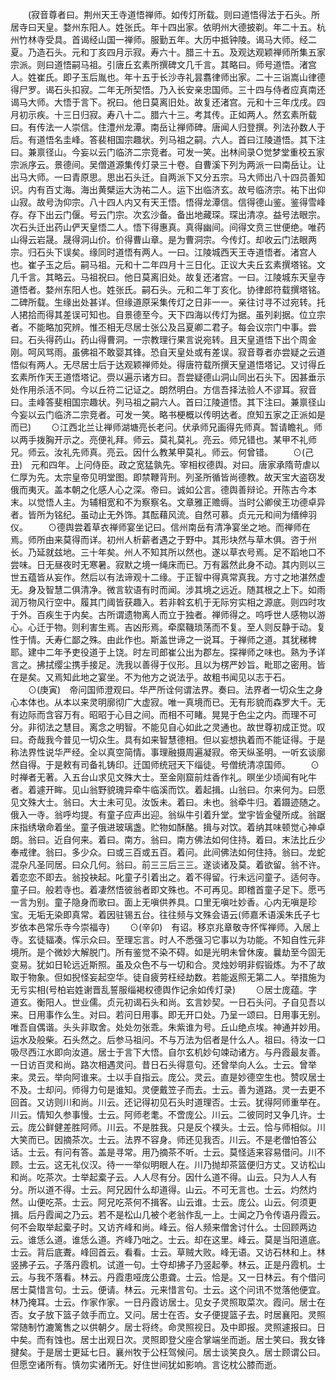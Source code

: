 <!-- { "loadSidebar": true } -->
　　(寂音尊者曰。荆州天王寺道悟禅师。如传灯所载。则曰道悟得法于石头。所居寺曰天皇。婺州东阳人。姓张氏。年十四出家。依明州大德披剃。年二十五。杭州竹林寺受具。首谒经山国一禅师。服勤五年。大历中抵钟陵。谒马大师。经二夏。乃造石头。元和丁亥四月示寂。寿六十。腊三十五。及观达观颖禅师所集五家宗派。则曰道悟嗣马祖。引唐丘玄素所撰碑文几千言。其略曰。师号道悟。渚宫人。姓崔氏。即子玉后胤也。年十五于长沙寺礼昙翥律师出家。二十三诣嵩山律德得尸罗。谒石头扣寂。二年无所契悟。乃入长安亲忠国师。三十四与侍者应真南还谒马大师。大悟于言下。祝曰。他日莫离旧处。故复还渚宫。元和十三年戊戌。四月初示疾。十三日归寂。寿八十二。腊六十三。考其传。正如两人。然玄素所载曰。有传法一人崇信。住澧州龙潭。南岳让禅师碑。唐闻人归登撰。列法孙数人于后。有道悟名圭峰。答裴相国宗趣状。列马祖之嗣。六人。首曰江陵道悟。其下注曰。兼禀径山。今妄以云门临济二宗竞者。可发一笑。出林间录○觉梦堂重校五家宗派序云。景德间。吴僧道源集传灯录三十卷。自曹溪下列为两派一曰南岳让。让出马大师。一曰青原思。思出石头迁。自两派下又分五宗。马大师出八十四员善知识。内有百丈海。海出黄檗运大沩祐二人。运下出临济玄。故号临济宗。祐下出仰山寂。故号沩仰宗。八十四人内又有天王悟。悟得龙潭信。信得德山鉴。鉴得雪峰存。存下出云门偃。号云门宗。次玄沙备。备出地藏琛。琛出清凉。益号法眼宗。次石头迁出药山俨天皇悟二人。悟下得惠真。真得幽间。间得文贲三世便绝。唯药山得云岩晟。晟得洞山价。价得曹山章。是为曹洞宗。今传灯。却收云门法眼两宗。归石头下误矣。缘同时道悟有两人。一曰。江陵城西天王寺道悟者。渚宫人也。崔子玉之后。嗣马祖。元和十二年四月十三日化。正议大夫丘玄素撰塔铭。文几千言。其略云。马祖祝曰。他日莫离旧处。故复还渚宫。一曰。江陵城东天皇寺道悟者。婺州东阳人也。姓张氏。嗣石头。元和二年丁亥化。协律郎符载撰塔铭。二碑所载。生缘出处甚详。但缘道原采集传灯之日非一一。亲往讨寻不过宛转。托人捃拾而得其差误可知也。自景德至今。天下四海以传灯为据。虽列刹据。位立宗者。不能略加究辨。惟丕相无尽居士张公及吕夏卿二君子。每会议宗门中事。尝曰。石头得药山。药山得曹洞。一宗教理行果言说宛转。且天皇道悟下出个周金刚。呵风骂雨。虽佛祖不敢婴其锋。恐自天皇处或有差误。寂音尊者亦尝疑之云道悟似有两人。无尽居士后于达观颖禅师处。得唐符载所撰天皇道悟塔记。又讨得丘玄素所作天王道悟塔记。赍以遍示诸方曰。吾尝疑德山洞山同出石头下。因甚垂示处作用杀活不同。今以丘符二记证之。朗然明白。方信吾择法验人不谬耳。寂音曰。圭峰答斐相国宗趣状。列马祖之嗣六人。首曰江陵道悟。其下注曰。兼禀径山今妄以云门临济二宗竞者。可发一笑。略书梗概以传明达者。庶知五家之正派如是而已)
　　⊙江西北兰让禅师湖塘亮长老问。伏承师兄画得先师真。暂请瞻礼。师以两手拨胸开示之。亮便礼拜。师云。莫礼莫礼。亮云。师兄错也。某甲不礼师兄。师云。汝礼先师真。亮云。因什么教某甲莫礼。师云。何曾错。
　　⊙(己丑)　元和四年。上问侍臣。政之宽猛孰先。宰相权德舆。对曰。唐家承隋苛虐以仁厚为先。太宗皇帝见明堂图。即禁鞭背刑。列圣所循皆尚德教。故天宝大盗窃发俄而夷灭。盖本朝之化感人心之深。帝曰。诚如公言。德舆善辩论。开陈古今本末。以觉悟人主。为辅相宽和不为察察名。文章雅正赡缛。当时公卿侯王功德卓异者。皆所为铭纪。虽动止无外饰。其酝藉风流。自然可慕。贞元元和间为缙绅羽仪。
　　⊙德舆尝着草衣禅师宴坐记曰。信州南岳有清净宴坐之地。而禅师在焉。师所由来莫得而详。初州人析薪者遇之于野中。其形块然与草木俱。咨于州长。乃延就兹地。三十年矣。州人不知其所以然也。遂以草衣号焉。足不蹈地口不尝味。日无昼夜时无寒暑。寂默之境一绳床而已。万有嚣然此身不动。其内则以三世五蕴皆从妄作。然后以有法谛观十二缘。于正智中得真常真我。方寸之地湛然虚无。身及智慧二俱清净。微言软语有时而闻。涉其境之远近。随其根之上下。如雨润万物风行空中。履其门阈皆获趣入。若非斡玄机于无际穷实相之源底。则四时攻于外。百疾生于内矣。古所谓遗物离人而立于独者。禅师得之。呜呼世人感物以游心。心迁于物。则利害生焉。吉凶形焉。牵縻鞿琐荡而不复。至人则反静于动。复性于情。夭寿仁鄙之殊。由此作也。斯盖世谛之一说耳。于禅师之道。其犹稊稗耶。建中二年予吏役道于上饶。时左司郎崔公出为郡左。探禅师之味也。熟为予详言之。拂拭缨尘携手接足。洗我以善得于仪形。且以为楞严妙旨。毗耶之密用。皆在是矣。又焉知此地之宴坐。不为他方之说法乎。故粗书闻见以志于石。
　　⊙(庚寅)　帝问国师澄观曰。华严所诠何谓法界。奏曰。法界者一切众生之身心本体也。从本以来灵明廓彻广大虚寂。唯一真境而已。无有形貌而森罗大千。无有边际而含容万有。昭昭于心目之间。而相不可睹。晃晃于色尘之内。而理不可分。非彻法之慧目。离念之明智。不能见自心如此之灵通也。故世尊初成正觉。叹曰。奇哉我今普见一切众生。具有如来智慧德相。但以妄想执着而不能证得。于是称法界性说华严经。全以真空简情。事理融摄周遍凝寂。帝天纵圣明。一听玄谈廓然自得。于是敕有司备礼铸印。迁国师统冠天下缁徒。号僧统清凉国师。
　　⊙时禅者无著。入五台山求见文殊大士。至金刚窟前炷香作礼。暝坐少顷闻有叱牛者。着遽开眸。见山翁野貌瑰异牵牛临溪而饮。着起揖。山翁曰。尔来何为。曰愿见文殊大士。翁曰。大士未可见。汝饭未。着曰。未也。翁牵牛归。着蹑迹随之。俄入一寺。翁呼均提。有童子应声出迎。翁纵牛引着升堂。堂宇皆金璧所成。翁踞床指绣墩命着坐。童子俄进玻璃盏。贮物如酥酪。揖与对饮。着纳其味顿觉心神卓朗。翁曰。近自何来。着曰。南方。翁曰。南方佛法如何住持。着曰。末法比丘少奉戒律。翁曰。多少众。曰或三百或五百。着问。此间佛法如何住持。翁曰。龙蛇混杂凡圣同居。曰众几何。翁曰。前三三后三三。遂谈诸及莫。着欲留。翁不许。着恋恋不即去。翁投袂起。叱童子引着出之。着不得留。行未远问童子。适何寺。童子曰。般若寺也。着凄然悟彼翁者即文殊也。不可再见。即稽首童子足下。愿丐一言为别。童子隐身而歌曰。面上无嗔供养具。口里无嗔吐妙香。心内无嗔是珍宝。无垢无染即真常。着因驻锡五台。往往频与文殊会语云(师嘉禾语溪朱氏子七岁依本邑常乐寺今崇福寺)
　　⊙(辛卯)　有诏。移京兆章敬寺怀恽禅师。入居上寺。玄徒辐凑。恽示众曰。至理忘言。时人不悉强习它事以为功能。不知自性元非境所。是个微妙大解脱门。所有鉴觉不染不碍。如是光明未曾休废。曩劫至今固无变易。犹如日轮远近斯照。虽及众色不与一切和合。灵烛妙明非假锻炼。为不了故取于物象。但如掜怪妄起空华。徒自疲劳枉经劫数。若能返照无第二人。举措施为无亏实相(号柏岩姓谢晋乱誓服缁褐权德舆作记余如传灯录)
　　⊙居士庞蕴。字道玄。衡阳人。世业儒。贞元初谒石头和尚。玄言妙契。一日石头问。子自见吾以来。日用事作么生。对曰。若问日用事。即无开口处。乃呈一颂曰。日用事无别。唯吾自偶谐。头头非取舍。处处勿张乖。朱紫谁为号。丘山绝点埃。神通并妙用。运水及般柴。石头然之。后参马祖问。不与万法为侣者是什么人。祖曰。待汝一口吸尽西江水即向汝道。居士于言下大悟。自尔玄机妙句竦动诸方。与丹霞最友善。一日访百灵和尚。路次相遇灵问。昔日石头得意句。还曾举向人么。士云。曾举来。灵云。举向阿谁来。士以手自指云。庞公。灵云。直是妙德空生也。赞叹居士不及。士却问。师得力句是谁知。灵便戴笠子而去。士云。善为道路。灵一去更不回首。又访则川和尚。川云。还记得初见石头时道理否。士云。犹得阿师重举在。川云。情知久参事慢。士云。阿师老耄。不啻庞公。川云。二彼同时又争几许。士云。庞公鲜健差胜阿师。川云。不是胜我。只是反个襆头。士云。恰与师相似。川大笑而已。因摘茶次。士云。法界不容身。师还见我否。川云。不是老僧怕答公话。士云。有问有答。盖是寻常。用乃摘茶不听。士云。莫怪适来容易借问。川不顾。士云。这无礼仪汉。待一一举似明眼人在。川乃抛却茶篮便归方丈。又访松山和尚。吃茶次。士举起槖子云。人人尽有分。因什么道不得。山云。只为人人有分。所以道不得。士云。阿兄因什么却道得。山云。不可无言也。士云。灼然灼然。山便吃茶。士云。阿兄吃茶何不揖客。山云谁。士云。庞公。山云。何须更揖。后丹霞闻之乃云。若不是松山几被个老翁作乱一上。士闻之乃令传语丹霞云。何不会取举起槖子时。又访齐峰和尚。峰云。俗人频来僧舍讨什么。士回顾两边云。谁恁么道。谁恁么道。齐峰乃咄之。士云。却在这里。峰云。莫是当阳道底。士云。背后底聻。峰回首云。看看。士云。草贼大败。峰无语。又访石林和上。林竖拂子云。子落丹霞机。试道一句。士夺却拂子乃竖起拳。林云。正是丹霞机。士云。与我不落看。林云。丹霞患哑庞公患聋。士云。恰是。又一日林云。有个借问居士莫惜言句。士云。便请。林云。元来惜言句。士云。这个问讯不觉落他便宜。林乃掩耳。士云。作家作家。一日丹霞访居士。见女子灵照取菜次。霞问。居士在否。女子放下篮子敛手而立。又问。居士在否。女子便提篮子去。时居襄阳。灵照常随制竹漉篱售之以供朝夕。居士将终。命灵照视日。及中即报。灵照遽报曰。日中矣。而有蚀也。居士出观日次。灵照即登父座合掌端坐而逝。居士笑曰。我女锋揵矣。于是居士更延七日。襄州牧于公枉驾候问。居士谈笑良久。居士顾谓公曰。但愿空诸所有。慎勿实诸所无。好住世间犹如影响。言讫枕公膝而逝。
